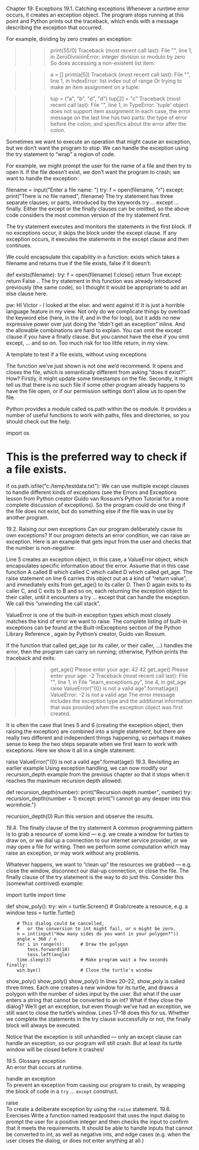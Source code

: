 Chapter 19: Exceptions
19.1. Catching exceptions
Whenever a runtime error occurs, it creates an exception object. The program stops running at this point and Python prints out the traceback, which ends with a message describing the exception that occurred.

For example, dividing by zero creates an exception:

>>> print(55/0)
Traceback (most recent call last):
  File "<interactive input>", line 1, in <module>
ZeroDivisionError: integer division or modulo by zero
So does accessing a non-existent list item:

>>> a = []
>>> print(a[5])
Traceback (most recent call last):
  File "<interactive input>", line 1, in <module>
IndexError: list index out of range
Or trying to make an item assignment on a tuple:

>>> tup = ("a", "b", "d", "d")
>>> tup[2] = "c" 
Traceback (most recent call last):
  File "<interactive input>", line 1, in <module>
TypeError: 'tuple' object does not support item assignment
In each case, the error message on the last line has two parts: the type of error before the colon, and specifics about the error after the colon.

Sometimes we want to execute an operation that might cause an exception, but we don’t want the program to stop. We can handle the exception using the try statement to “wrap” a region of code.

For example, we might prompt the user for the name of a file and then try to open it. If the file doesn’t exist, we don’t want the program to crash; we want to handle the exception:

filename = input("Enter a file name: ")
try:
    f = open(filename, "r")
except:
    print("There is no file named", filename)
The try statement has three separate clauses, or parts, introduced by the keywords try … except … finally. Either the except or the finally clauses can be omitted, so the above code considers the most common version of the try statement first.

The try statement executes and monitors the statements in the first block. If no exceptions occur, it skips the block under the except clause. If any exception occurs, it executes the statements in the except clause and then continues.

We could encapsulate this capability in a function: exists which takes a filename and returns true if the file exists, false if it doesn’t:

def exists(filename):
    try:
        f = open(filename)
        f.close()
        return True 
    except:
        return False 
.. The try statement in this function was already introduced previously (the same code), so I thought it would be appropriate to add an else clause here.

pw: HI Victor - I looked at the else: and went against it! It is just a horrible language feature in my view. Not only do we complicate things by overload the keyword else (here, in the if, and in the for loop), but it adds no new expressive power over just doing the “didn’t get an exception” inline. And the allowable combinations are hard to explain. You can omit the except clause if you have a finally clause. But you cannot have the else if you omit except, … and so on. Too much risk for too little return, in my view.

A template to test if a file exists, without using exceptions

The function we’ve just shown is not one we’d recommend. It opens and closes the file, which is semantically different from asking “does it exist?”. How? Firstly, it might update some timestamps on the file. Secondly, it might tell us that there is no such file if some other program already happens to have the file open, or if our permission settings don’t allow us to open the file.

Python provides a module called os.path within the os module. It provides a number of useful functions to work with paths, files and directories, so you should check out the help.

import os

# This is the preferred way to check if a file exists.
if os.path.isfile("c:/temp/testdata.txt"):
We can use multiple except clauses to handle different kinds of exceptions (see the Errors and Exceptions lesson from Python creator Guido van Rossum’s Python Tutorial for a more complete discussion of exceptions). So the program could do one thing if the file does not exist, but do something else if the file was in use by another program.

19.2. Raising our own exceptions
Can our program deliberately cause its own exceptions? If our program detects an error condition, we can raise an exception. Here is an example that gets input from the user and checks that the number is non-negative:

Line 5 creates an exception object, in this case, a ValueError object, which encapsulates specific information about the error. Assume that in this case function A called B which called C which called D which called get_age. The raise statement on line 6 carries this object out as a kind of “return value”, and immediately exits from get_age() to its caller D. Then D again exits to its caller C, and C exits to B and so on, each returning the exception object to their caller, until it encounters a try ... except that can handle the exception. We call this “unwinding the call stack”.

ValueError is one of the built-in exception types which most closely matches the kind of error we want to raise. The complete listing of built-in exceptions can be found at the Built-inExceptions section of the Python Library Reference , again by Python’s creator, Guido van Rossum.

If the function that called get_age (or its caller, or their caller, …) handles the error, then the program can carry on running; otherwise, Python prints the traceback and exits:

>>> get_age()
Please enter your age: 42
42 
>>> get_age()
Please enter your age: -2
Traceback (most recent call last):
  File "<interactive input>", line 1, in <module>
  File "learn_exceptions.py", line 4, in get_age
    raise ValueError("{0} is not a valid age".format(age))
ValueError: -2 is not a valid age
The error message includes the exception type and the additional information that was provided when the exception object was first created.

It is often the case that lines 5 and 6 (creating the exception object, then raising the exception) are combined into a single statement, but there are really two different and independent things happening, so perhaps it makes sense to keep the two steps separate when we first learn to work with exceptions. Here we show it all in a single statement:

raise ValueError("{0} is not a valid age".format(age))
19.3. Revisiting an earlier example
Using exception handling, we can now modify our recursion_depth example from the previous chapter so that it stops when it reaches the maximum recursion depth allowed:

def recursion_depth(number):
    print("Recursion depth number", number)
    try:
        recursion_depth(number + 1)
    except:
        print("I cannot go any deeper into this wormhole.")

recursion_depth(0)
Run this version and observe the results.

19.4. The finally clause of the try statement
A common programming pattern is to grab a resource of some kind — e.g. we create a window for turtles to draw on, or we dial up a connection to our internet service provider, or we may open a file for writing. Then we perform some computation which may raise an exception, or may work without any problems.

Whatever happens, we want to “clean up” the resources we grabbed — e.g. close the window, disconnect our dial-up connection, or close the file. The finally clause of the try statement is the way to do just this. Consider this (somewhat contrived) example:

import turtle
import time

def show_poly():
    try:
        win = turtle.Screen()   # Grab/create a resource, e.g. a window 
        tess = turtle.Turtle()

        # This dialog could be cancelled, 
        #   or the conversion to int might fail, or n might be zero.
        n = int(input("How many sides do you want in your polygon?"))
        angle = 360 / n
        for i in range(n):      # Draw the polygon 
            tess.forward(10)
            tess.left(angle)
        time.sleep(3)           # Make program wait a few seconds
    finally:         
        win.bye()               # Close the turtle's window

show_poly()
show_poly()
show_poly()
In lines 20–22, show_poly is called three times. Each one creates a new window for its turtle, and draws a polygon with the number of sides input by the user. But what if the user enters a string that cannot be converted to an int? What if they close the dialog? We’ll get an exception, but even though we’ve had an exception, we still want to close the turtle’s window. Lines 17–18 does this for us. Whether we complete the statements in the try clause successfully or not, the finally block will always be executed.

Notice that the exception is still unhandled — only an except clause can handle an exception, so our program will still crash. But at least its turtle window will be closed before it crashes!

19.5. Glossary
exception  
    An error that occurs at runtime.

handle an exception  
    To prevent an exception from causing our program to crash, by wrapping
    the block of code in a `try` ... `except` construct.

raise  
    To create a deliberate exception by using the `raise` statement.
19.6. Exercises
Write a function named readposint that uses the input dialog to prompt the user for a positive integer and then checks the input to confirm that it meets the requirements. It should be able to handle inputs that cannot be converted to int, as well as negative ints, and edge cases (e.g. when the user closes the dialog, or does not enter anything at all.)

